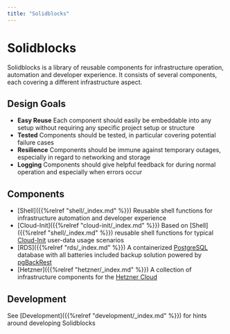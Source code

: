 ```yaml
---
title: "Solidblocks"
---
```


# Solidblocks

Solidblocks is a library of reusable components for infrastructure operation, automation and developer experience. It consists of several components, each covering a different infrastructure aspect. 

## Design Goals

* **Easy Reuse** Each component should easily be embeddable into any setup without requiring any specific project setup or structure
* **Tested** Components should be tested, in particular covering potential failure cases
* **Resilience** Components should be immune against temporary outages, especially in regard to networking and storage
* **Logging** Components should give helpful feedback for during normal operation and especially when errors occur


## Components

* [Shell]({{%relref "shell/_index.md" %}}) Reusable shell functions for infrastructure automation and developer experience
* [Cloud-Init]({{%relref "cloud-init/_index.md" %}}) Based on [Shell]({{%relref "shell/_index.md" %}}) reusable shell functions for typical [Cloud-Init](https://cloudinit.readthedocs.io/en/latest/) user-data usage scenarios
* [RDS]({{%relref "rds/_index.md" %}}) A containerized [PostgreSQL](https://www.postgresql.org/) database with all batteries included backup solution powered by [pgBackRest](https://pgbackrest.org/)
* [Hetzner]({{%relref "hetzner/_index.md" %}}) A collection of infrastructure components for the [Hetzner Cloud](https://cloud.hetzner.de)


## Development

See [Development]({{%relref "development/_index.md" %}}) for hints around developing Solidblocks 
